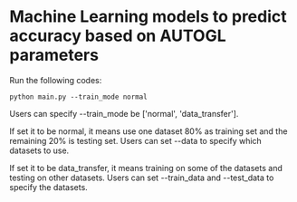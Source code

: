 # Machine Learning models to predict accuracy based on AUTOGL parameters

Run the following codes:
```
python main.py --train_mode normal
```

Users can specify --train_mode be ['normal', 'data_transfer']. 

If set it to be normal, it means use one dataset 80% as training set and the remaining 20% is testing set. Users can set --data to specify which datasets to use. 

If set it to be data_transfer, it means training on some of the datasets and testing on other datasets. Users can set --train_data and --test_data to specify the datasets.

